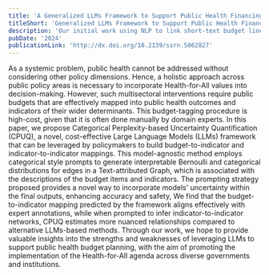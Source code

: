 ```yaml
---
title: 'A Generalized LLMs Framework to Support Public Health Financing through Probabilistic Predictions and Uncertainty Quantification'
titleShort: 'Generalized LLMs Framework to Support Public Health Financing'
description: 'Our initial work using NLP to link short-text budget lines and outcome indicators showed promises and limits; for example, difficulties in correctly classifying data from country A when trained with information from country B. Here, we use large-language models to overcome such limitations and develop a model-agnostic framework to generate better mappings.'
pubDate: '2024'
publicationLink: 'http://dx.doi.org/10.2139/ssrn.5062827'
---
```


As a systemic problem, public health cannot be addressed without considering other policy dimensions. Hence, a holistic approach across public policy areas is necessary to incorporate Health-for-All values into decision-making. However, such multisectoral interventions require public budgets that are effectively mapped into public health outcomes and indicators of their wider determinants. This budget-tagging procedure is high-cost, given that it is often done manually by domain experts. In this paper, we propose Categorical Perplexity-based Uncertainty Quantification (CPUQ), a novel, cost-effective Large Language Models (LLMs) framework that can be leveraged by policymakers to build budget-to-indicator and indicator-to-indicator mappings. This model-agnostic method employs categorical style prompts to generate interpretable Bernoulli and categorical distributions for edges in a Text-attributed Graph, which is associated with the descriptions of the budget items and indicators. The prompting strategy proposed provides a novel way to incorporate models' uncertainty within the final outputs, enhancing accuracy and safety, We find that the budget-to-indicator mapping predicted by the framework aligns effectively with expert annotations, while when prompted to infer indicator-to-indicator networks, CPUQ estimates more nuanced relationships compared to alternative LLMs-based methods. Through our work, we hope to provide valuable insights into the strengths and weaknesses of leveraging LLMs to support public health budget planning, with the aim of promoting the implementation of the Health-for-All agenda across diverse governments and institutions.
